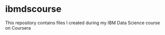 # ibmdscourse
This repository contains files I created during my IBM Data Science course on Coursera

